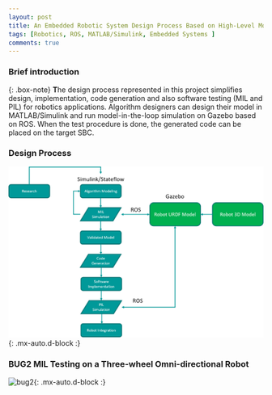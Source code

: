 ```yaml
---
layout: post
title: An Embedded Robotic System Design Process Based on High-Level Models and ROS
tags: [Robotics, ROS, MATLAB/Simulink, Embedded Systems ]
comments: true
---
```

### Brief introduction

{: .box-note}
**T**he design process represented in this project simplifies design, implementation, code generation and also software testing (MIL and PIL) for robotics applications. Algorithm designers can design their model in MATLAB/Simulink and run model-in-the-loop simulation on Gazebo based on ROS. When the test procedure is done, the generated code can be placed on the target SBC. 

### Design Process
![omni_robot_design_process](/assets/img/design_process.png){: .mx-auto.d-block :}

### BUG2 MIL Testing on a Three-wheel Omni-directional Robot

![bug2](/assets/img/bug2.gif){: .mx-auto.d-block :}